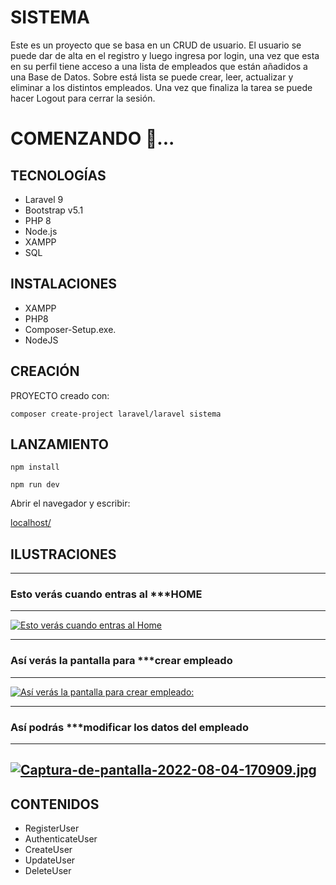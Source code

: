 # SISTEMA 
Este es un proyecto que se basa en un CRUD de usuario. 
El usuario se puede dar de alta en el registro y luego ingresa por login, una vez que esta en su perfil tiene acceso a una lista de empleados que están añadidos a una Base de Datos. Sobre está lista se puede crear, leer, actualizar y eliminar a los distintos empleados. Una vez que finaliza la tarea se puede hacer Logout para cerrar la sesión. 

# COMENZANDO 🚀...

## TECNOLOGÍAS 
- Laravel 9
- Bootstrap v5.1
- PHP 8
- Node.js
- XAMPP
- SQL

## INSTALACIONES
- XAMPP 
- PHP8
- Composer-Setup.exe.
- NodeJS


## CREACIÓN

PROYECTO creado con:

```composer create-project laravel/laravel sistema```

## LANZAMIENTO

```npm install```

```npm run dev```

Abrir el navegador y escribir:

[localhost/](http://localhost/sistema/public/)

## ILUSTRACIONES

---
### Esto verás cuando entras al ***HOME
---
[![Esto verás cuando entras al Home](https://i.postimg.cc/cCF7DL3p/Captura-de-pantalla-2022-08-04-171144.jpg)](https://postimg.cc/0KJJjxcn)

---
### Así verás la pantalla para ***crear empleado
---
[![Así verás la pantalla para crear empleado:](https://i.postimg.cc/mgjcC5Qn/Captura-de-pantalla-2022-08-04-170751.jpg)](https://postimg.cc/k2VXdwYN)

---
### Así podrás ***modificar los datos del empleado
---
[![Captura-de-pantalla-2022-08-04-170909.jpg](https://i.postimg.cc/jdQCYFkj/Captura-de-pantalla-2022-08-04-170909.jpg)](https://postimg.cc/ykx7FvKq)
---

## CONTENIDOS
- RegisterUser
- AuthenticateUser
- CreateUser
- UpdateUser
- DeleteUser



